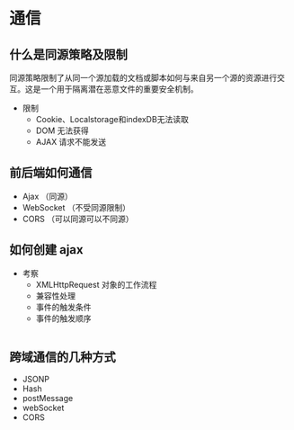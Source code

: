 # 通信

## 什么是同源策略及限制
  同源策略限制了从同一个源加载的文档或脚本如何与来自另一个源的资源进行交互。这是一个用于隔离潜在恶意文件的重要安全机制。

  - 限制
    - Cookie、Localstorage和indexDB无法读取
    - DOM 无法获得
    - AJAX 请求不能发送

## 前后端如何通信
  - Ajax （同源）
  - WebSocket （不受同源限制）
  - CORS  （可以同源可以不同源）

## 如何创建 ajax
  - 考察
    - XMLHttpRequest 对象的工作流程
    - 兼容性处理
    - 事件的触发条件
    - 事件的触发顺序

  ```

  ```

## 跨域通信的几种方式
  - JSONP
  - Hash
  - postMessage
  - webSocket
  - CORS